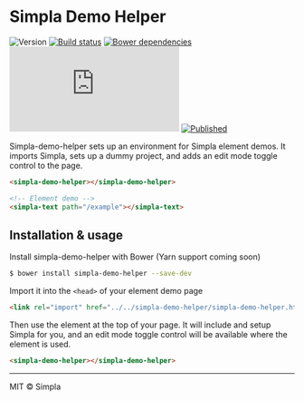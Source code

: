 # Simpla Demo Helper
![Version][bower-badge] [![Build status][travis-badge]][travis-url] [![Bower dependencies][bowerdeps-badge]][bowerdeps-url] ![Size][size-badge] [![Published][webcomponents-badge]][webcomponents-url]

Simpla-demo-helper sets up an environment for Simpla element demos. It imports Simpla, sets up a dummy project, and adds an edit mode toggle control to the page.

<!---
```
<custom-element-demo>
  <template>
   <script src="../webcomponentsjs/webcomponents-lite.js"></script>
    <link rel="import" href="simpla-demo-helper.html">
    <link rel="import" href="../simpla-text/simpla-text.html">
    <style>
      body {
        font-family: sans-serif;
        padding: 1rem;
      }
      
      simpla-text {
        margin: 1.5rem 0.2rem 0;
      }
    </style>
    <next-code-block></next-code-block>
  </template>
</custom-element-demo>
```
-->
```html
<simpla-demo-helper></simpla-demo-helper>

<!-- Element demo -->
<simpla-text path="/example"></simpla-text>
```

## Installation & usage

Install simpla-demo-helper with Bower (Yarn support coming soon)

```sh
$ bower install simpla-demo-helper --save-dev
```

Import it into the `<head>` of your element demo page

```html
<link rel="import" href="../../simpla-demo-helper/simpla-demo-helper.html">
```

Then use the element at the top of your page. It will include and setup Simpla for you, and an edit mode toggle control will be available where the element is used.

```html
<simpla-demo-helper></simpla-demo-helper>
```

***

MIT © Simpla

[bower-badge]: https://img.shields.io/bower/v/simpla-demo-helper.svg
[bowerlicense-badge]: https://img.shields.io/bower/l/simpla-demo-helper.svg
[travis-badge]: https://img.shields.io/travis/SimplaElements/simpla-demo-helper.svg
[travis-url]: https://travis-ci.org/SimplaElements/simpla-demo-helper
[bowerdeps-badge]: https://img.shields.io/gemnasium/SimplaElements/simpla-demo-helper.svg
[bowerdeps-url]: https://gemnasium.com/bower/simpla-demo-helper
[size-badge]: https://badges.herokuapp.com/size/github/SimplaElements/simpla-demo-helper/master/simpla-demo-helper.html?gzip=true
[webcomponents-badge]: https://img.shields.io/badge/webcomponents.org-published-blue.svg
[webcomponents-url]: https://www.webcomponents.org/element/SimplaElements/simpla-demo-helper
